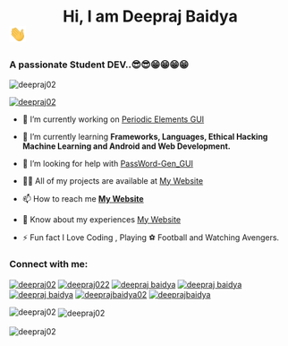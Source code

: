 # <center> Hi, I am Deepraj Baidya </center>  <img src="https://raw.githubusercontent.com/ABSphreak/ABSphreak/master/gifs/Hi.gif" width="30px" style="max-width:100%;"></h1> 
### A passionate Student DEV..😎😎😁😁😁😁

<p align="left"> <img src="https://komarev.com/ghpvc/?username=deepraj02&label=Profile%20views&color=0e75b6&style=flat" alt="deepraj02" /> </p>

<p align="left"> <a href="https://github.com/ryo-ma/github-profile-trophy"><img src="https://github-profile-trophy.vercel.app/?username=deepraj02" alt="deepraj02" /></a> </p>

- 🔭 I’m currently working on  [Periodic Elements GUI](https://github.com/deepraj02/PeriodicTable_GUI)

- 🌱 I’m currently learning **Frameworks, Languages, Ethical Hacking Machine Learning and Android and Web Development.**

- 🤝 I’m looking for help with [PassWord-Gen_GUI](https://github.com/deepraj02/PassWord_Generator-GUI-)

- 👨‍💻  All of my projects are available at [My Website](https://deepraj02.github.io)

- 📫 How to reach me **[My Website](https://deepraj02.github.io)**

- 📄 Know about my experiences [My Website](https://deepraj02.github.io)

- ⚡ Fun fact I Love Coding , Playing ⚽ Football and Watching Avengers.




<h3 align="left">Connect with me:</h3>
<p align="left">
<a href="https://dev.to/deepraj02" target="blank"><img align="center" src="https://cdn.jsdelivr.net/npm/simple-icons@3.0.1/icons/dev-dot-to.svg" alt="deepraj02" height="30" width="40" /></a>
<a href="https://twitter.com/deepraj022" target="blank"><img align="center" src="https://cdn.jsdelivr.net/npm/simple-icons@3.0.1/icons/twitter.svg" alt="deepraj022" height="30" width="40" /></a>
<a href="https://linkedin.com/in/deepraj baidya" target="blank"><img align="center" src="https://cdn.jsdelivr.net/npm/simple-icons@3.0.1/icons/linkedin.svg" alt="deepraj baidya" height="30" width="40" /></a>
<a href="https://stackoverflow.com/users/deepraj baidya" target="blank"><img align="center" src="https://cdn.jsdelivr.net/npm/simple-icons@3.0.1/icons/stackoverflow.svg" alt="deepraj baidya" height="30" width="40" /></a>
<a href="https://fb.com/deepraj baidya" target="blank"><img align="center" src="https://cdn.jsdelivr.net/npm/simple-icons@3.0.1/icons/facebook.svg" alt="deepraj baidya" height="30" width="40" /></a>
<a href="https://instagram.com/deeprajbaidya02" target="blank"><img align="center" src="https://cdn.jsdelivr.net/npm/simple-icons@3.0.1/icons/instagram.svg" alt="deeprajbaidya02" height="30" width="40" /></a>
<a href="https://www.hackerrank.com/deeprajbaidya" target="blank"><img align="center" src="https://cdn.jsdelivr.net/npm/simple-icons@3.0.1/icons/hackerrank.svg" alt="deeprajbaidya" height="30" width="40" /></a>
</p>


<p><img align="left" src="https://github-readme-stats.vercel.app/api/top-langs?username=deepraj02&show_icons=true&locale=en&layout=compact&theme=synthwave" alt="deepraj02" /></p>


<p>&nbsp;<img align="center" src="https://github-readme-stats.vercel.app/api?username=deepraj02&show_icons=true&locale=en&theme=synthwave" alt="deepraj02" /></p>

<p><img align="center" src="https://github-readme-streak-stats.herokuapp.com/?user=deepraj02&theme=synthwave" alt="deepraj02" /></p>
